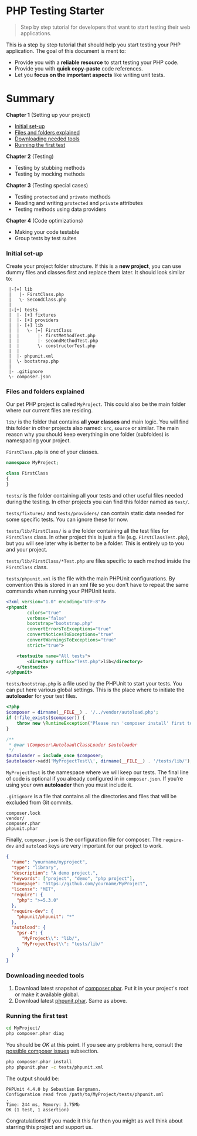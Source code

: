 # PHP Testing Starter
> Step by step tutorial for developers that want to start testing their web applications.

This is a step by step tutorial that should help you start testing your PHP application. The goal of this document is ment to:

  - Provide you with a **reliable resource** to start testing your PHP code.
  - Provide you with **quick copy-paste** code references.
  - Let you **focus on the important aspects** like writing unit tests.

# Summary

**Chapter 1** (Setting up your project)
 * [Initial set-up](#initial-set-up)
 * [Files and folders explained](#files-and-folders-explained)
 * [Downloading needed tools](#downloading-needed-tools)
 * [Running the first test](#running-the-first-test)

**Chapter 2** (Testing)
 * Testing by stubbing methods
 * Testing by mocking methods
 
**Chapter 3** (Testing special cases)
 * Testing `protected` and `private` methods
 * Reading and writing `protected` and `private` attributes
 * Testing methods using data providers

**Chapter 4** (Code optimizations)
* Making your code testable
* Group tests by test suites

### Initial set-up

Create your project folder structure. If this is a **new project**, you can use dummy files and classes first and replace them later.
It should look similar to:

```
 |-[+] lib
 |   |- FirstClass.php
 |   \- SecondClass.php
 |
 |-[+] tests
 |  |- [+] fixtures
 |  |- [+] providers
 |  |- [+] lib
 |  |   \- [+] FirstClass
 |  |       |- firstMethodTest.php
 |  |       |- secondMethodTest.php
 |  |       \- constructorTest.php
 |  |
 |  |- phpunit.xml
 |  \- bootstrap.php
 |
 |- .gitignore
 \- composer.json
```

### Files and folders explained

Our pet PHP project is called `MyProject`. This could also be the main folder where our current files are residing.

`lib/` is the folder that contains **all your classes** and main logic. You will find this folder in other projects also named: `src`, `source` or similar. The main reason why you should keep everything in one folder (subfoldes) is namespacing your project.

`FirstClass.php` is one of your classes.

```php
namespace MyProject;

class FirstClass
{
}
```

`tests/` is the folder containing all your tests and other useful files needed during the testing. In other projects you can find this folder named as `test/`.

`tests/fixtures/` and `tests/providers/` can contain static data needed for some specific tests. You can ignore these for now.

`tests/lib/FirstClass/` is a the folder containing all the test files for `FirstClass` class. In other project this is just a file (e.g. `FirstClassTest.php`), but you will see later why is better to be a folder. This is entirely up to you and your project.

`tests/lib/FirstClass/*Test.php` are files specific to each method inside the `FirstClass` class.

`tests/phpunit.xml` is the file with the main PHPUnit configurations. By convention this is stored in an xml file so you don't have to repeat the same commands when running your PHPUnit tests.

```xml
<?xml version="1.0" encoding="UTF-8"?>
<phpunit
        colors="true"
        verbose="false"
        bootstrap="bootstrap.php"
        convertErrorsToExceptions="true"
        convertNoticesToExceptions="true"
        convertWarningsToExceptions="true"
        strict="true">

    <testsuite name="All tests">
        <directory suffix="Test.php">lib</directory>
    </testsuite>
</phpunit>
```

`tests/bootstrap.php` is a file used by the PHPUnit to start your tests. You can put here various global settings. This is the place where to initiate the **autoloader** for your test files.

```php
<?php
$composer = dirname(__FILE__) . '/../vendor/autoload.php';
if (!file_exists($composer)) {
    throw new \RuntimeException("Please run 'composer install' first to set up autoloading. $composer");
}

/**
 * @var \Composer\Autoload\ClassLoader $autoloader
 */
$autoloader = include_once $composer;
$autoloader->add('MyProjectTest\\', dirname(__FILE__) . '/tests/lib/');
```

`MyProjectTest` is the namespace where we will keep our tests. The final line of code is optional if you already configured in in `composer.json`. If you're using your own **autoloader** then you must include it.

`.gitignore` is a file that contains all the directories and files that will be excluded from Git commits.

```
composer.lock
vendor/
composer.phar
phpunit.phar
```

Finally, `composer.json` is the configuration file for composer. The `require-dev` and `autoload` keys are very important for our project to work.

```json
{
  "name": "yourname/myproject",
  "type": "library",
  "description": "A demo project.",
  "keywords": ["project", "demo", "php project"],
  "homepage": "https://github.com/yourname/MyProject",
  "license": "MIT",
  "require": {
    "php": ">=5.3.0"
  },
  "require-dev": {
    "phpunit/phpunit": "*"
  },
  "autoload": {
    "psr-4": {
      "MyProject\\": "lib/",
      "MyProjectTest\\": "tests/lib/"
    }
  }
}
```

### Downloading needed tools

1. Download latest snapshot of [composer.phar]. Put it in your project's root or make it available global.
2. Download latest [phpunit.phar]. Same as above.

### Running the first test

```sh
cd MyProject/
php composer.phar diag
```

You should be *OK* at this point. If you see any problems here, consult the [possible composer issues] subsection.

```sh
php composer.phar install
php phpunit.phar -c tests/phpunit.xml
```

The output should be:

```text
PHPUnit 4.4.0 by Sebastian Bergmann.
Configuration read from /path/to/MyProject/tests/phpunit.xml
.
Time: 244 ms, Memory: 3.75Mb
OK (1 test, 1 assertion)
```

Congratulations! If you made it this far then you might as well think about starring this project and support us.

[composer.phar]:https://getcomposer.org/composer.phar
[phpunit.phar]:https://phar.phpunit.de/phpunit.phar
[possible composer issues]:#aaa
